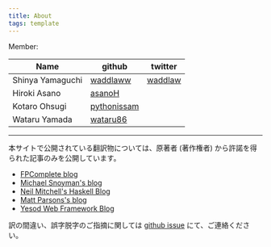 ```yaml
---
title: About
tags: template
---
```


Member:

Name | github | twitter
-----|--------|-------
Shinya Yamaguchi | [waddlaww](https://github.com/waddlaw) | [waddlaw](https://twitter.com/waddlaw)
Hiroki Asano | [asanoH](https://github.com/asanoH) |
Kotaro Ohsugi | [pythonissam](https://github.com/pythonissam) |
Wataru Yamada | [wataru86](https://github.com/wataru86) |

---

本サイトで公開されている翻訳物については、原著者 (著作権者) から許諾を得られた記事のみを公開しています。

- [FPComplete blog](https://www.fpcomplete.com/blog)
- [Michael Snoyman's blog](https://www.snoyman.com/)
- [Neil Mitchell's Haskell Blog](http://neilmitchell.blogspot.jp/)
- [Matt Parsons's blog](http://www.parsonsmatt.org/)
- [Yesod Web Framework Blog](https://www.yesodweb.com/blog/)

訳の間違い、誤字脱字のご指摘に関しては [github issue](https://github.com/e-bigmoon/haskell-blog/issues) にて、ご連絡ください。
